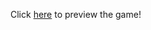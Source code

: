 Click [here](https://htmlpreview.github.io/?https://github.com/bbonning4/battleship/main/index.html) to preview the game!